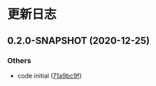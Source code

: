 # 更新日志

## 0.2.0-SNAPSHOT (2020-12-25)

### Others

- code initial ([71a9bc9f](https://github.com/ymind/rsql-ktorm/commit/71a9bc9f5b12dee39046f37e02b596a6aadd748f))

